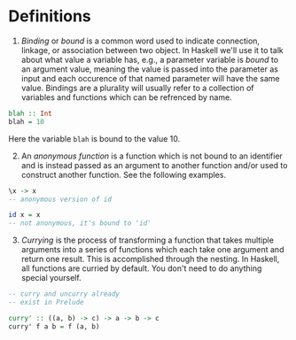 # Definitions

1. _Binding_ or _bound_ is a common word used to indicate connection, linkage, or association between two object. In Haskell we'll use it to talk about what value a variable has, e.g., a parameter variable is _bound_ to an argument value, meaning the value is passed into the parameter as input and each occurence of that named parameter will have the same value. Bindings are a plurality will usually refer to a collection of variables and functions which can be refrenced by name.

```hs
blah :: Int
blah = 10
```

Here the variable `blah` is bound to the value 10.

2. An _anonymous function_ is a function which is not bound to an identifier and is instead passed as an argument to another function and/or used to construct another function. See the following examples.

```hs
\x -> x
-- anonymous version of id

id x = x
-- not anonymous, it's bound to 'id'
```

3. _Currying_ is the process of transforming a function that takes multiple arguments into a series of functions which each take one argument and return one result. This is accomplished through the nesting. In Haskell, all functions are curried by default. You don't need to do anything special yourself.

```hs
-- curry and uncurry already
-- exist in Prelude

curry' :: ((a, b) -> c) -> a -> b -> c
curry' f a b = f (a, b)

```
